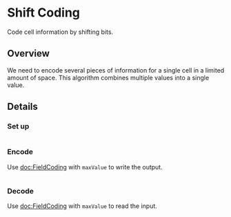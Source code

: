 # Shift Coding

Code cell information by shifting bits.

## Overview

We need to encode several pieces of information for a single cell in a limited amount of space.
This algorithm combines multiple values into a single value.

## Details

### Set up

```
```


### Encode

Use <doc:FieldCoding> with `maxValue` to write the output.

```
```

### Decode

Use <doc:FieldCoding> with `maxValue` to read the input.

```
```
